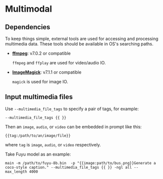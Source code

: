 # Multimodal

## Dependencies

To keep things simple, external tools are used for accessing and processing multimedia data.
These tools should be available in OS's searching paths.

* **[ffmpeg](https://ffmpeg.org/)**: v7.0.2 or compatible

    `ffmpeg` and `ffplay` are used for video/audio IO.

* **[ImageMagick](https://www.imagemagick.org/)**: v7.1.1 or compatible

    `magick` is used for image IO.

## Input multimedia files

Use `--multimedia_file_tags` to specify a pair of tags, for example:

```
--multimedia_file_tags {{ }}
```

Then an `image`, `audio`, or `video` can be embedded in prompt like this:

```
{{tag:/path/to/an/image/file}}
```

where `tag` is `image`, `audio`, or `video` respectively.

Take Fuyu model as an example:

```
main -m /path/to/fuyu-8b.bin  -p "{{image:path/to/bus.png}}Generate a coco-style caption." --multimedia_file_tags {{ }} -ngl all --max_length 4000
```
